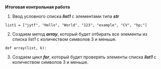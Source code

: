**Итоговая контрольная работа**

1. Ввод условного списка _**list1**_ с элементами типа _**str**_
```
list1 = ["jytf", "Hello", "World", "123", "example", "CV", "hp;"]
```

2. Создаем метод _**array**_, который будет отбирать все элементы из списка *list1* с количеством символов 3 и меньше.
```
def array(list, k):
```
3. Создаем цикл _**for**_, который будет проверять элементы списка _**list1**_ с количеством символов 3 и меньше.